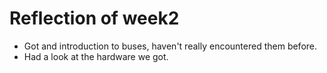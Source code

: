 # Reflection of week2

* Got and introduction to buses, haven't really encountered them before.
* Had a look at the hardware we got.
